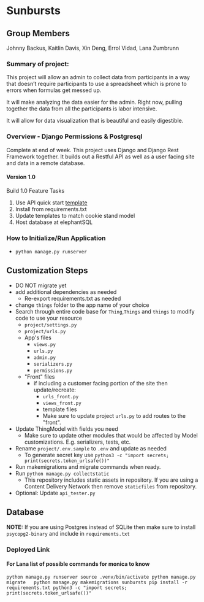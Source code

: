# Sunbursts

## Group Members

Johnny Backus, Kaitlin Davis, Xin Deng, Errol Vidad, Lana Zumbrunn

### Summary of project:

This project will allow an admin to collect data from participants in a way that doesn’t require participants to use a spreadsheet which is prone to errors when formulas get messed up.

It will make analyzing the data easier for the admin. Right now, pulling together the data from all the participants is labor intensive.

It will allow for data visualization that is beautiful and easily digestible.


### Overview - Django Permissions & Postgresql

Complete at end of week. This project uses Django and Django Rest Framework together. It builds out a Restful API as well as a user facing site and data in a remote database.

#### Version 1.0

Build 1.0 Feature Tasks

1. Use API quick start [template](https://github.com/codefellows/python-401-api-quickstart)
2. Install from requirements.txt
3. Update templates to match cookie stand model
4. Host database at elephantSQL

### How to Initialize/Run Application

- `python manage.py runserver`

## Customization Steps

- DO NOT migrate yet
- add additional dependencies as needed
  - Re-export requirements.txt as needed
- change `things` folder to the app name of your choice
- Search through entire code base for `Thing`,`Things` and `things` to modify code to use your resource
  - `project/settings.py`
  - `project/urls.py`
  - App's files
    - `views.py`
    - `urls.py`
    - `admin.py`
    - `serializers.py`
    - `permissions.py`
  - "Front" files
    - if including a customer facing portion of the site then update/recreate:
      - `urls_front.py`
      - `views_front.py`
      - template files
      - Make sure to update project `urls.py` to add routes to the "front".
- Update ThingModel with fields you need
  - Make sure to update other modules that would be affected by Model customizations. E.g. serializers, tests, etc.
- Rename `project/.env.sample` to `.env` and update as needed
  - To generate secret key use `python3 -c "import secrets; print(secrets.token_urlsafe())"`
- Run makemigrations and migrate commands when ready.
- Run `python manage.py collectstatic`
  - This repository includes static assets in repository. If you are using a Content Delivery Network then remove `staticfiles` from repository.
- Optional: Update `api_tester.py`

## Database

**NOTE:** If you are using Postgres instead of SQLite then make sure to install `psycopg2-binary` and include in `requirements.txt`


### Deployed Link



#### For Lana list of possible commands for monica to know

`python manage.py runserver
source .venv/bin/activate
python manage.py migrate  
python manage.py makemigrations sunbursts
pip install -r requirements.txt
python3 -c "import secrets; print(secrets.token_urlsafe())"`
